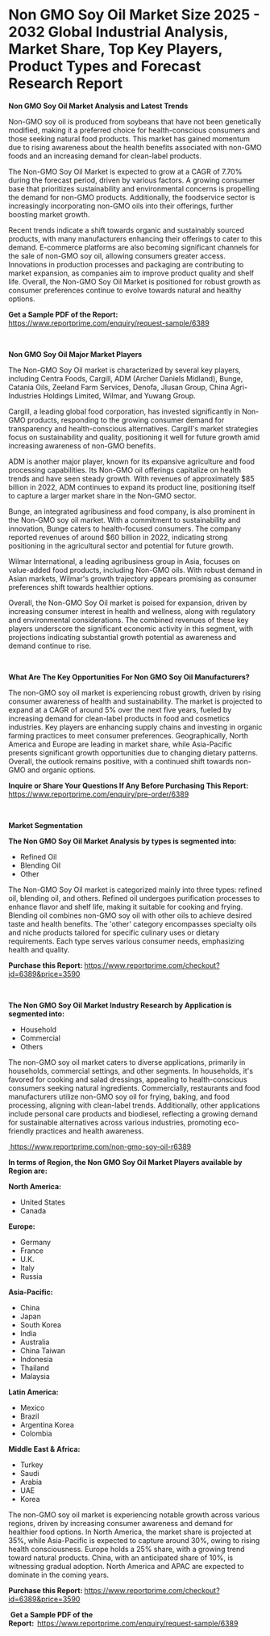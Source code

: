 <p><h1>Non GMO Soy Oil Market Size 2025 - 2032 Global Industrial Analysis, Market Share, Top Key Players, Product Types and Forecast Research Report</h1></p><p><strong>Non GMO Soy Oil Market Analysis and Latest Trends</strong></p>
<p><p>Non-GMO soy oil is produced from soybeans that have not been genetically modified, making it a preferred choice for health-conscious consumers and those seeking natural food products. This market has gained momentum due to rising awareness about the health benefits associated with non-GMO foods and an increasing demand for clean-label products. </p><p>The Non-GMO Soy Oil Market is expected to grow at a CAGR of 7.70% during the forecast period, driven by various factors. A growing consumer base that prioritizes sustainability and environmental concerns is propelling the demand for non-GMO products. Additionally, the foodservice sector is increasingly incorporating non-GMO oils into their offerings, further boosting market growth.</p><p>Recent trends indicate a shift towards organic and sustainably sourced products, with many manufacturers enhancing their offerings to cater to this demand. E-commerce platforms are also becoming significant channels for the sale of non-GMO soy oil, allowing consumers greater access. Innovations in production processes and packaging are contributing to market expansion, as companies aim to improve product quality and shelf life. Overall, the Non-GMO Soy Oil Market is positioned for robust growth as consumer preferences continue to evolve towards natural and healthy options.</p></p>
<p><strong>Get a Sample PDF of the Report:&nbsp;</strong> <a href="https://www.reportprime.com/enquiry/request-sample/6389?utm_campaign=4576&utm_medium=2&utm_source=Github&utm_content=ia&utm_term=15052025&utm_id=non-gmo-soy-oil">https://www.reportprime.com/enquiry/request-sample/6389</a></p>
<p>&nbsp;</p>
<p><strong>Non GMO Soy Oil Major Market Players</strong></p>
<p><p>The Non-GMO Soy Oil market is characterized by several key players, including Centra Foods, Cargill, ADM (Archer Daniels Midland), Bunge, Catania Oils, Zeeland Farm Services, Denofa, JIusan Group, China Agri-Industries Holdings Limited, Wilmar, and Yuwang Group. </p><p>Cargill, a leading global food corporation, has invested significantly in Non-GMO products, responding to the growing consumer demand for transparency and health-conscious alternatives. Cargill's market strategies focus on sustainability and quality, positioning it well for future growth amid increasing awareness of non-GMO benefits.</p><p>ADM is another major player, known for its expansive agriculture and food processing capabilities. Its Non-GMO oil offerings capitalize on health trends and have seen steady growth. With revenues of approximately $85 billion in 2022, ADM continues to expand its product line, positioning itself to capture a larger market share in the Non-GMO sector.</p><p>Bunge, an integrated agribusiness and food company, is also prominent in the Non-GMO soy oil market. With a commitment to sustainability and innovation, Bunge caters to health-focused consumers. The company reported revenues of around $60 billion in 2022, indicating strong positioning in the agricultural sector and potential for future growth.</p><p>Wilmar International, a leading agribusiness group in Asia, focuses on value-added food products, including Non-GMO oils. With robust demand in Asian markets, Wilmar's growth trajectory appears promising as consumer preferences shift towards healthier options.</p><p>Overall, the Non-GMO Soy Oil market is poised for expansion, driven by increasing consumer interest in health and wellness, along with regulatory and environmental considerations. The combined revenues of these key players underscore the significant economic activity in this segment, with projections indicating substantial growth potential as awareness and demand continue to rise.</p></p>
<p>&nbsp;</p>
<p><strong>What Are The Key Opportunities For Non GMO Soy Oil Manufacturers?</strong></p>
<p><p>The non-GMO soy oil market is experiencing robust growth, driven by rising consumer awareness of health and sustainability. The market is projected to expand at a CAGR of around 5% over the next five years, fueled by increasing demand for clean-label products in food and cosmetics industries. Key players are enhancing supply chains and investing in organic farming practices to meet consumer preferences. Geographically, North America and Europe are leading in market share, while Asia-Pacific presents significant growth opportunities due to changing dietary patterns. Overall, the outlook remains positive, with a continued shift towards non-GMO and organic options.</p></p>
<p><strong>Inquire or Share Your Questions If Any Before Purchasing This Report:</strong> <a href="https://www.reportprime.com/enquiry/pre-order/6389?utm_campaign=4576&utm_medium=2&utm_source=Github&utm_content=ia&utm_term=15052025&utm_id=non-gmo-soy-oil">https://www.reportprime.com/enquiry/pre-order/6389</a></p>
<p>&nbsp;</p>
<p><strong>Market Segmentation</strong></p>
<p><strong>The Non GMO Soy Oil Market Analysis by types is segmented into:</strong></p>
<p><ul><li>Refined Oil</li><li>Blending Oil</li><li>Other</li></ul></p>
<p><p>The Non-GMO Soy Oil market is categorized mainly into three types: refined oil, blending oil, and others. Refined oil undergoes purification processes to enhance flavor and shelf life, making it suitable for cooking and frying. Blending oil combines non-GMO soy oil with other oils to achieve desired taste and health benefits. The 'other' category encompasses specialty oils and niche products tailored for specific culinary uses or dietary requirements. Each type serves various consumer needs, emphasizing health and quality.</p></p>
<p><strong>Purchase this Report:&nbsp;</strong><a href="https://www.reportprime.com/checkout?id=6389&price=3590&utm_campaign=4576&utm_medium=2&utm_source=Github&utm_content=ia&utm_term=15052025&utm_id=non-gmo-soy-oil">https://www.reportprime.com/checkout?id=6389&price=3590</a></p>
<p>&nbsp;</p>
<p><strong>The Non GMO Soy Oil Market Industry Research by Application is segmented into:</strong></p>
<p><ul><li>Household</li><li>Commercial</li><li>Others</li></ul></p>
<p><p>The non-GMO soy oil market caters to diverse applications, primarily in households, commercial settings, and other segments. In households, it's favored for cooking and salad dressings, appealing to health-conscious consumers seeking natural ingredients. Commercially, restaurants and food manufacturers utilize non-GMO soy oil for frying, baking, and food processing, aligning with clean-label trends. Additionally, other applications include personal care products and biodiesel, reflecting a growing demand for sustainable alternatives across various industries, promoting eco-friendly practices and health awareness.</p></p>
<p><a href="https://www.reportprime.com/non-gmo-soy-oil-r6389?utm_campaign=4576&utm_medium=2&utm_source=Github&utm_content=ia&utm_term=15052025&utm_id=non-gmo-soy-oil">&nbsp;https://www.reportprime.com/non-gmo-soy-oil-r6389</a></p>
<p><strong>In terms of Region, the Non GMO Soy Oil Market Players available by Region are:</strong></p>
<p>
    <p> <strong> North America: </strong>
        <ul>
            <li>United States</li>
            <li>Canada</li>
        </ul>
        </p> 
    <p> <strong> Europe: </strong>
        <ul>
            <li>Germany</li>
            <li>France</li>
            <li>U.K.</li>
            <li>Italy</li>
            <li>Russia</li>
        </ul>
        </p> 
    <p> <strong> Asia-Pacific: </strong>
        <ul>
            <li>China</li>
            <li>Japan</li>
            <li>South Korea</li>
            <li>India</li>
            <li>Australia</li>
            <li>China Taiwan</li>
            <li>Indonesia</li>
            <li>Thailand</li>
            <li>Malaysia</li>
        </ul>
        </p> 
    <p> <strong> Latin America: </strong>
        <ul>
            <li>Mexico</li>
            <li>Brazil</li>
            <li>Argentina Korea</li>
            <li>Colombia</li>
        </ul>
        </p> 
    <p> <strong> Middle East & Africa: </strong>
        <ul>
            <li>Turkey</li>
            <li>Saudi</li>
            <li>Arabia</li>
            <li>UAE</li>
            <li>Korea</li>
        </ul>
    </p>
    </p>
<p><p>The non-GMO soy oil market is experiencing notable growth across various regions, driven by increasing consumer awareness and demand for healthier food options. In North America, the market share is projected at 35%, while Asia-Pacific is expected to capture around 30%, owing to rising health consciousness. Europe holds a 25% share, with a growing trend toward natural products. China, with an anticipated share of 10%, is witnessing gradual adoption. North America and APAC are expected to dominate in the coming years.</p></p>
<p><strong>Purchase this Report: </strong><a href="https://www.reportprime.com/checkout?id=6389&price=3590&utm_campaign=4576&utm_medium=2&utm_source=Github&utm_content=ia&utm_term=15052025&utm_id=non-gmo-soy-oil">https://www.reportprime.com/checkout?id=6389&price=3590</a></p>
<p>&nbsp;<strong>Get a Sample PDF of the Report:&nbsp;&nbsp;</strong><a href="https://www.reportprime.com/enquiry/request-sample/6389?utm_campaign=4576&utm_medium=2&utm_source=Github&utm_content=ia&utm_term=15052025&utm_id=non-gmo-soy-oil">https://www.reportprime.com/enquiry/request-sample/6389</a></p>
<p><strong></strong></p>
<p><p></p><p></p><p></p></p>